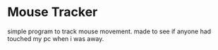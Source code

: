 # Mouse Tracker

simple program to track mouse movement.
made to see if anyone had touched my pc when i was away.
